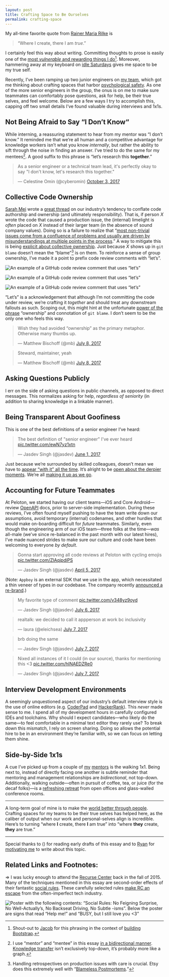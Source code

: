```yaml
---
layout: post
title: Crafting Space to Be Ourselves
permalink: crafting-space
---
```


My all-time favorite quote from [Rainer Maria Rilke](https://en.wikipedia.org/wiki/Rainer_Maria_Rilke) is

> “Where I create, there I am _true_.”

I certainly feel this way about writing. Committing thoughts to prose is easily one of the [most _vulnerable_ and rewarding things I do](https://www.instagram.com/p/BPk28P5AIGj)[^1]. Moreover, hammering away at my keyboard on [idle Saturdays](https://www.instagram.com/p/BZ9El9pAVTj) gives me space to be my true self.

Recently, I’ve been ramping up two junior engineers on [my team](https://www.instagram.com/p/BYeoOX6HFwJ), which got me thinking about crafting spaces that harbor [psychological safety](https://en.wikipedia.org/wiki/Psychological_safety). As one of the more senior engineers in the group, the onus is on me to make sure teammates can comfortably pose questions, ask for help, be their true selves, and feel welcome. Below are a few ways I try to accomplish this, capping off two small details I’ve found valuable during interviews and 1x1s.

## Not Being Afraid to Say “I Don’t Know“

While interning, a reassuring statement to hear from my mentor was “I don’t know.” It reminded me that we’re all human and a competitive advantage for knowledge workers isn’t what you know _internally_, but rather the ability to sift through the noise in finding an answer. I’ve tried to do the same for my mentees[^2]. A good suffix to this phrase is “let’s research this __together__.”

<blockquote class="twitter-tweet" data-lang="en"><p lang="en" dir="ltr">As a senior engineer or a technical team lead, it&#39;s perfectly okay to say &quot;I don&#39;t know, let&#39;s research this together.&quot;</p>&mdash; Celestine Omin (@cyberomin) <a href="https://twitter.com/cyberomin/status/915222080647548928?ref_src=twsrc%5Etfw">October 3, 2017</a></blockquote> <script async src="//platform.twitter.com/widgets.js" charset="utf-8"></script>

## Collective Code Ownership

[Sarah Mei](https://twitter.com/sarahmei) wrote a [great thread](https://twitter.com/sarahmei/status/892180578753142784) on our industry’s tendency to conflate code authorship and ownership (and ultimately responsibility). That is, if person _X_ wrote the code that caused a production issue, the (internal) limelight is _often_ placed on _X_ instead of their larger team (in the absence of sound company values). Doing so is a failure to realize that “[most non-trivial issues come from a confluence of problems and usually are driven by misunderstandings at multiple points in the process](https://twitter.com/sarahmei/status/892158909107982337).” A way to mitigate this is being [explicit about collective ownership](https://twitter.com/sarahmei/status/892162945538334721). Just because _X_ shows up in `git blame` doesn’t mean the “blame”[^3] is on them. To reinforce a sense of group ownership, I’ve made it a point to prefix code review comments with “let’s”.

![An example of a GitHub code review comment that uses “let’s”](/public/images/lets_1.png)

![An example of a GitHub code review comment that uses “let’s”](/public/images/lets_2.png)

![An example of a GitHub code review comment that uses “let’s”](/public/images/lets_3.png)

“Let’s” is a acknowledgement that although I’m not committing the code under review, we’re crafting it _together_ and should treat any downstream fallouts as such. Scoping out, this might hint at the unfortunate [power of the phrase](/peeling-labels) “ownership” and connotation of `git blame`. I don’t seem to be the only one who feels this way.

<blockquote class="twitter-tweet" data-lang="en"><p lang="en" dir="ltr">Wish they had avoided “ownership” as the primary metaphor. Otherwise many thumbs up.</p>&mdash; Matthew Bischoff (@mb) <a href="https://twitter.com/mb/status/883515108927909889?ref_src=twsrc%5Etfw">July 8, 2017</a></blockquote> <script async src="//platform.twitter.com/widgets.js" charset="utf-8"></script>

<blockquote class="twitter-tweet" data-lang="en"><p lang="en" dir="ltr">Steward, maintainer, yeah</p>&mdash; Matthew Bischoff (@mb) <a href="https://twitter.com/mb/status/883515605806198784?ref_src=twsrc%5Etfw">July 8, 2017</a></blockquote> <script async src="//platform.twitter.com/widgets.js" charset="utf-8"></script>

## Asking Questions Publicly

I err on the side of asking questions in public channels, as opposed to direct messages. This normalizes asking for help, _regardless of seniority_ (in addition to sharing knowledge in a linkable manner).

## Being Transparent About Goofiness

This is one of the best definitions of a senior engineer I’ve heard:

<blockquote class="twitter-tweet" data-lang="en"><p lang="en" dir="ltr">The best definition of &quot;senior engineer&quot; I&#39;ve ever heard <a href="https://t.co/ewN7yz1xtn">pic.twitter.com/ewN7yz1xtn</a></p>&mdash; Jasdev Singh (@jasdev) <a href="https://twitter.com/jasdev/status/870339296649248768?ref_src=twsrc%5Etfw">June 1, 2017</a></blockquote> <script async src="//platform.twitter.com/widgets.js" charset="utf-8"></script>

Just because we’re surrounded by skilled colleagues, doesn’t mean we have to [appear “with it” all the time](/earned-fatigue#derpiness). It’s alright to be [open about the derpier moments](https://twitter.com/iano/status/870333996366016515). We’re all [making it up as we go](/lessons-after-college#making).

## Accounting for Future Teammates

At Peloton, we started having our client teams—iOS and Core Android—review [OpenAPI](https://swagger.io/introducing-the-open-api-initiative/) docs, prior to server-side implementation. During these reviews, I’ve often found myself pushing to have the team write down our assumptions, avoid temporary (internal) codenames, and other hurdles that would make on-boarding difficult for _future_ teammates. Similarly, even though the engineering arm of our iOS team—three folks at the time—_was_ all-male (we’ve since re-balanced in the past month with our latest hires), I’ve made nuanced strides to make sure our culture and code have been welcoming to everyone _by default_.

<blockquote class="twitter-tweet" data-lang="en"><p lang="en" dir="ltr">Gonna start approving all code reviews at Peloton with cycling emojis <a href="https://t.co/ZlAqjpdiPS">pic.twitter.com/ZlAqjpdiPS</a></p>&mdash; Jasdev Singh (@jasdev) <a href="https://twitter.com/jasdev/status/849648790307037185?ref_src=twsrc%5Etfw">April 5, 2017</a></blockquote> <script async src="//platform.twitter.com/widgets.js" charset="utf-8"></script>

(Note: `Appboy` is an external SDK that we use in the app, which necessitated a thin veneer of types in our codebase. The company recently [announced a re-brand](https://www.appboy.com/blog/rename-forester-wave-mea/).)

<blockquote class="twitter-tweet" data-lang="en"><p lang="en" dir="ltr">My favorite type of comment <a href="https://t.co/v348yz9oyd">pic.twitter.com/v348yz9oyd</a></p>&mdash; Jasdev Singh (@jasdev) <a href="https://twitter.com/jasdev/status/883048264387506176?ref_src=twsrc%5Etfw">July 6, 2017</a></blockquote> <script async src="//platform.twitter.com/widgets.js" charset="utf-8"></script>

<blockquote class="twitter-tweet" data-conversation="none" data-lang="en"><p lang="en" dir="ltr">realtalk: we decided to call it appperson at work bc inclusivity</p>&mdash; laura (@eleichsea) <a href="https://twitter.com/eleichsea/status/883131483476688897?ref_src=twsrc%5Etfw">July 7, 2017</a></blockquote> <script async src="//platform.twitter.com/widgets.js" charset="utf-8"></script>

<blockquote class="twitter-tweet" data-conversation="none" data-lang="en"><p lang="en" dir="ltr">brb doing the same</p>&mdash; Jasdev Singh (@jasdev) <a href="https://twitter.com/jasdev/status/883131541450260480?ref_src=twsrc%5Etfw">July 7, 2017</a></blockquote> <script async src="//platform.twitter.com/widgets.js" charset="utf-8"></script>

<blockquote class="twitter-tweet" data-conversation="none" data-lang="en"><p lang="en" dir="ltr">Nixed all instances of it I could (in our source), thanks for mentioning this &lt;3 <a href="https://t.co/hINAEDZRe0">pic.twitter.com/hINAEDZRe0</a></p>&mdash; Jasdev Singh (@jasdev) <a href="https://twitter.com/jasdev/status/883349603508211713?ref_src=twsrc%5Etfw">July 7, 2017</a></blockquote> <script async src="//platform.twitter.com/widgets.js" charset="utf-8"></script>

## Interview Development Environments

A seemingly unquestioned aspect of our industry’s default interview style is the use of online editors (e.g. [CoderPad](https://coderpad.io) and [HackerRank](https://www.hackerrank.com)). This _never_ made sense to me. I spend all of my development hours in carefully configured IDEs and toolchains. Why should I expect candidates—who likely do the same—to feel comfortable in a minimal text editor they rarely use? To break down this mismatch, I rely on screen sharing. Doing so allows the potential hire to be in an environment they’re familiar with, so we can focus on letting them shine.

## Side-by-Side 1x1s

A cue I’ve picked up from a couple of [my](https://twitter.com/jxxf) [mentors](https://twitter.com/briankassouf) is the walking 1x1. Being next to, instead of directly facing one another is subtle reminder that mentoring and management relationships are _bidirectional_, not top-down. Additionally, walking outside—often in pursuit of coffee, tea, or juice (for the decaf folks)—is a [refreshing retreat](https://twitter.com/PaolaNotPaolo/status/918613813443821568) from open offices and glass-walled conference rooms.

---

A long-term goal of mine is to make the [world better through people](https://twitter.com/jasdev/status/803968637166034944). Crafting spaces for my teams to be their true selves has helped here, as the caliber of output when our work and personal-selves align is incredible. Here’s to turning “where __I__ create, there __I__ am true” into “where __they__ create, __they__ are true.”

---

Special thanks to () for reading early drafts of this essay and to [Ryan](https://twitter.com/ryan_nayr_) for [motivating me](https://twitter.com/ryan_nayr_/status/888158199701848064) to write about this topic.

## Related Links and Footnotes:

⇒ I was lucky enough to attend the [Recurse Center](https://www.recurse.com) back in the fall of 2015. Many of the techniques mentioned in this essay are second-order effects of their fantastic [social rules](https://www.recurse.com/manual#sub-sec-social-rules). These carefully selected rules [make RC an escape](http://blog.annharter.com/2017/09/16/What-I-Learned-at-RC.html) from the often-imperfect tech industry.

![Poster with the following contents: “Social Rules: No Feigning Surprise, No Well-Actually’s, No Backseat Driving, No Subtle -isms”. Below the poster are signs that read “Help me!” and “BUSY, but I still love you <3”](/public/images/social_rules.jpg)

[^1]: Shout-out to [Jacob](https://twitter.com/fat) for this phrasing in the context of [building Bootstrap](https://medium.com/@fat/twitter-bootstrap-b95033c270af).

[^2]: I use “mentor” and “mentee” in this essay [in a bidirectional manner](https://twitter.com/jasdev/status/804002682969145344). [Knowledge transfer](https://www.instagram.com/p/BY_iquag_oN) isn’t exclusively top-down, it’s probably more like a graph.

[^3]: Handling retrospectives on production issues with care is crucial. Etsy does this extremely well with “[Blameless Postmortems](https://codeascraft.com/2012/05/22/blameless-postmortems/).”
